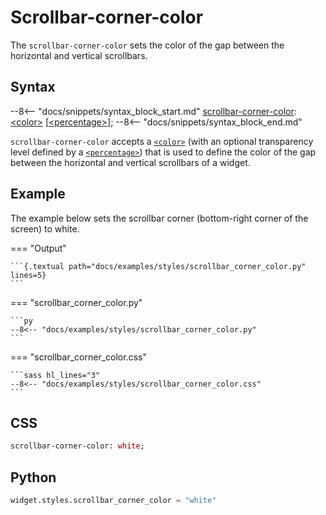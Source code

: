 # Scrollbar-corner-color

The `scrollbar-corner-color` sets the color of the gap between the horizontal and vertical scrollbars.

## Syntax

--8<-- "docs/snippets/syntax_block_start.md"
<a href="./scrollbar_corner_color">scrollbar-corner-color</a>: <a href="../../css_types/color">&lt;color&gt;</a> [<a href="../../css_types/percentage">&lt;percentage&gt;</a>];
--8<-- "docs/snippets/syntax_block_end.md"

`scrollbar-corner-color` accepts a [`<color>`](../../../css_types/color) (with an optional transparency level defined by a [`<percentage>`](../../../css_types/percentage)) that is used to define the color of the gap between the horizontal and vertical scrollbars of a widget.

## Example

The example below sets the scrollbar corner (bottom-right corner of the screen) to white.

=== "Output"

    ```{.textual path="docs/examples/styles/scrollbar_corner_color.py" lines=5}
    ```

=== "scrollbar_corner_color.py"

    ```py
    --8<-- "docs/examples/styles/scrollbar_corner_color.py"
    ```

=== "scrollbar_corner_color.css"

    ```sass hl_lines="3"
    --8<-- "docs/examples/styles/scrollbar_corner_color.css"
    ```

## CSS

```sass
scrollbar-corner-color: white;
```

## Python

```py
widget.styles.scrollbar_corner_color = "white"
```
